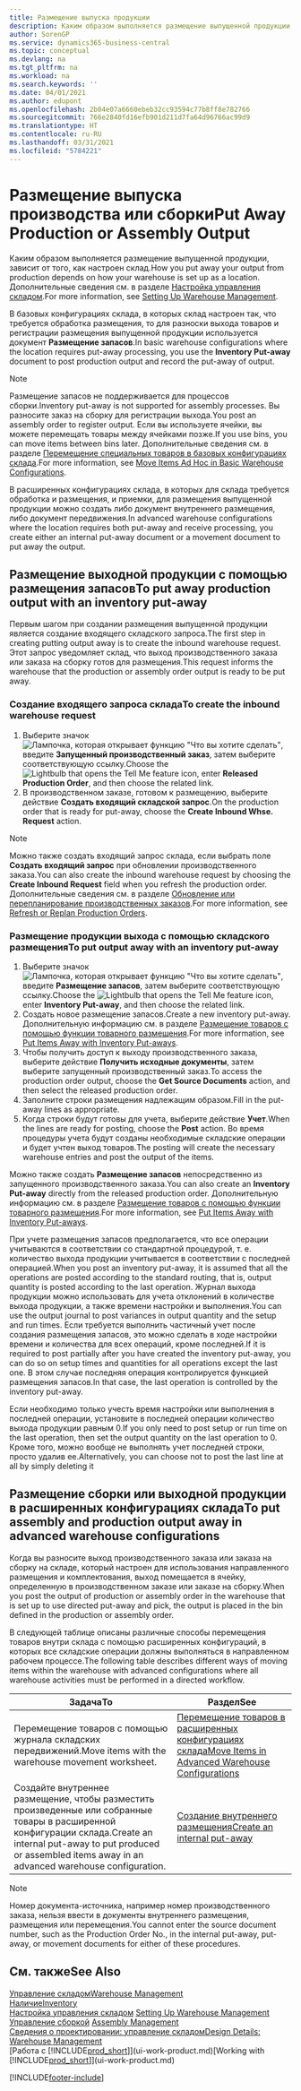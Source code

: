 ```yaml
---
title: Размещение выпуска продукции
description: Каким образом выполняется размещение выпущенной продукции, зависит от того, как настроен склад.
author: SorenGP
ms.service: dynamics365-business-central
ms.topic: conceptual
ms.devlang: na
ms.tgt_pltfrm: na
ms.workload: na
ms.search.keywords: ''
ms.date: 04/01/2021
ms.author: edupont
ms.openlocfilehash: 2b04e07a6660ebeb32cc93594c77b8ff8e782766
ms.sourcegitcommit: 766e2840fd16efb901d211d7fa64d96766ac99d9
ms.translationtype: HT
ms.contentlocale: ru-RU
ms.lasthandoff: 03/31/2021
ms.locfileid: "5784221"
---
```

# <a name="put-away-production-or-assembly-output"></a><span data-ttu-id="a483b-103">Размещение выпуска производства или сборки</span><span class="sxs-lookup"><span data-stu-id="a483b-103">Put Away Production or Assembly Output</span></span>

<span data-ttu-id="a483b-104">Каким образом выполняется размещение выпущенной продукции, зависит от того, как настроен склад.</span><span class="sxs-lookup"><span data-stu-id="a483b-104">How you put away your output from production depends on how your warehouse is set up as a location.</span></span> <span data-ttu-id="a483b-105">Дополнительные сведения см. в разделе [Настройка управления складом](warehouse-setup-warehouse.md).</span><span class="sxs-lookup"><span data-stu-id="a483b-105">For more information, see [Setting Up Warehouse Management](warehouse-setup-warehouse.md).</span></span>  

<span data-ttu-id="a483b-106">В базовых конфигурациях склада, в которых склад настроен так, что требуется обработка размещения, то для разноски выхода товаров и регистрации размещения выпущенной продукции используется документ **Размещение запасов**.</span><span class="sxs-lookup"><span data-stu-id="a483b-106">In basic warehouse configurations where the location requires put-away processing, you use the **Inventory Put-away** document to post production output and record the put-away of output.</span></span>  

> [!NOTE]  
> <span data-ttu-id="a483b-107">Размещение запасов не поддерживается для процессов сборки.</span><span class="sxs-lookup"><span data-stu-id="a483b-107">Inventory put-away is not supported for assembly processes.</span></span> <span data-ttu-id="a483b-108">Вы разносите заказ на сборку для регистрации выхода.</span><span class="sxs-lookup"><span data-stu-id="a483b-108">You post an assembly order to register output.</span></span> <span data-ttu-id="a483b-109">Если вы используете ячейки, вы можете перемещать товары между ячейками позже.</span><span class="sxs-lookup"><span data-stu-id="a483b-109">If you use bins, you can move items between bins later.</span></span> <span data-ttu-id="a483b-110">Дополнительные сведения см. в разделе [Перемещение специальных товаров в базовых конфигурациях склада](warehouse-how-to-move-items-ad-hoc-in-basic-warehousing.md).</span><span class="sxs-lookup"><span data-stu-id="a483b-110">For more information, see [Move Items Ad Hoc in Basic Warehouse Configurations](warehouse-how-to-move-items-ad-hoc-in-basic-warehousing.md).</span></span>  

<span data-ttu-id="a483b-111">В расширенных конфигурациях склада, в которых для склада требуется обработка и размещения, и приемки, для размещения выпущенной продукции можно создать либо документ внутреннего размещения, либо документ передвижения.</span><span class="sxs-lookup"><span data-stu-id="a483b-111">In advanced warehouse configurations where the location requires both put-away and receive processing, you create either an internal put-away document or a movement document to put away the output.</span></span>  

## <a name="to-put-away-production-output-with-an-inventory-put-away"></a><span data-ttu-id="a483b-112">Размещение выходной продукции с помощью размещения запасов</span><span class="sxs-lookup"><span data-stu-id="a483b-112">To put away production output with an inventory put-away</span></span>

<span data-ttu-id="a483b-113">Первым шагом при создании размещения выпущенной продукции является создание входящего складского запроса.</span><span class="sxs-lookup"><span data-stu-id="a483b-113">The first step in creating putting output away is to create the inbound warehouse request.</span></span> <span data-ttu-id="a483b-114">Этот запрос уведомляет склад, что выход производственного заказа или заказа на сборку готов для размещения.</span><span class="sxs-lookup"><span data-stu-id="a483b-114">This request informs the warehouse that the production or assembly order output is ready to be put away.</span></span>

### <a name="to-create-the-inbound-warehouse-request"></a><span data-ttu-id="a483b-115">Создание входящего запроса склада</span><span class="sxs-lookup"><span data-stu-id="a483b-115">To create the inbound warehouse request</span></span>  
1.  <span data-ttu-id="a483b-116">Выберите значок ![Лампочка, которая открывает функцию "Что вы хотите сделать"](media/ui-search/search_small.png "Что вы хотите сделать"), введите **Запущенный производственный заказ**, затем выберите соответствующую ссылку.</span><span class="sxs-lookup"><span data-stu-id="a483b-116">Choose the ![Lightbulb that opens the Tell Me feature](media/ui-search/search_small.png "Tell me what you want to do") icon, enter **Released Production Order**, and then choose the related link.</span></span>  
2.  <span data-ttu-id="a483b-117">В производственном заказе, готовом к размещению, выберите действие **Создать входящий складской запрос**.</span><span class="sxs-lookup"><span data-stu-id="a483b-117">On the production order that is ready for put-away, choose the **Create Inbound Whse. Request** action.</span></span>  

> [!NOTE]  
> <span data-ttu-id="a483b-118">Можно также создать входящий запрос склада, если выбрать поле **Создать входящий запрос** при обновлении производственного заказа.</span><span class="sxs-lookup"><span data-stu-id="a483b-118">You can also create the inbound warehouse request by choosing the **Create Inbound Request** field when you refresh the production order.</span></span> <span data-ttu-id="a483b-119">Дополнительные сведения см. в разделе [Обновление или перепланирование производственных заказов](production-how-to-replan-refresh-production-orders.md).</span><span class="sxs-lookup"><span data-stu-id="a483b-119">For more information, see [Refresh or Replan Production Orders](production-how-to-replan-refresh-production-orders.md).</span></span>  

### <a name="to-put-output-away-with-an-inventory-put-away"></a><span data-ttu-id="a483b-120">Размещение продукции выхода с помощью складского размещения</span><span class="sxs-lookup"><span data-stu-id="a483b-120">To put output away with an inventory put-away</span></span>  
1.  <span data-ttu-id="a483b-121">Выберите значок ![Лампочка, которая открывает функцию "Что вы хотите сделать"](media/ui-search/search_small.png "Что вы хотите сделать"), введите **Размещение запасов**, затем выберите соответствующую ссылку.</span><span class="sxs-lookup"><span data-stu-id="a483b-121">Choose the ![Lightbulb that opens the Tell Me feature](media/ui-search/search_small.png "Tell me what you want to do") icon, enter **Inventory Put-away**, and then choose the related link.</span></span>  
2.  <span data-ttu-id="a483b-122">Создать новое размещение запасов.</span><span class="sxs-lookup"><span data-stu-id="a483b-122">Create a new inventory put-away.</span></span> <span data-ttu-id="a483b-123">Дополнительную информацию см. в разделе [Размещение товаров с помощью функции товарного размещения](warehouse-how-to-put-items-away-with-inventory-put-aways.md).</span><span class="sxs-lookup"><span data-stu-id="a483b-123">For more information, see [Put Items Away with Inventory Put-aways](warehouse-how-to-put-items-away-with-inventory-put-aways.md).</span></span>
3.  <span data-ttu-id="a483b-124">Чтобы получить доступ к выходу производственного заказа, выберите действие **Получить исходные документы**, затем выберите запущенный производственный заказ.</span><span class="sxs-lookup"><span data-stu-id="a483b-124">To access the production order output, choose the **Get Source Documents** action, and then select the released production order.</span></span>  
4.  <span data-ttu-id="a483b-125">Заполните строки размещения надлежащим образом.</span><span class="sxs-lookup"><span data-stu-id="a483b-125">Fill in the put-away lines as appropriate.</span></span>
5.  <span data-ttu-id="a483b-126">Когда строки будут готовы для учета, выберите действие **Учет**.</span><span class="sxs-lookup"><span data-stu-id="a483b-126">When the lines are ready for posting, choose the **Post** action.</span></span> <span data-ttu-id="a483b-127">Во время процедуры учета будут созданы необходимые складские операции и будет учтен выход товаров.</span><span class="sxs-lookup"><span data-stu-id="a483b-127">The posting will create the necessary warehouse entries and post the output of the items.</span></span>  

<span data-ttu-id="a483b-128">Можно также создать **Размещение запасов** непосредственно из запущенного производственного заказа.</span><span class="sxs-lookup"><span data-stu-id="a483b-128">You can also create an **Inventory Put-away** directly from the released production order.</span></span> <span data-ttu-id="a483b-129">Дополнительную информацию см. в разделе [Размещение товаров с помощью функции товарного размещения](warehouse-how-to-put-items-away-with-inventory-put-aways.md).</span><span class="sxs-lookup"><span data-stu-id="a483b-129">For more information, see [Put Items Away with Inventory Put-aways](warehouse-how-to-put-items-away-with-inventory-put-aways.md).</span></span>  

<span data-ttu-id="a483b-130">При учете размещения запасов предполагается, что все операции учитываются в соответствии со стандартной процедурой, т. е. количество выхода продукции учитывается в соответствии с последней операцией.</span><span class="sxs-lookup"><span data-stu-id="a483b-130">When you post an inventory put-away, it is assumed that all the operations are posted according to the standard routing, that is, output quantity is posted according to the last operation.</span></span> <span data-ttu-id="a483b-131">Журнал выхода продукции можно использовать для учета отклонений в количестве выхода продукции, а также времени настройки и выполнения.</span><span class="sxs-lookup"><span data-stu-id="a483b-131">You can use the output journal to post variances in output quantity and the setup and run times.</span></span> <span data-ttu-id="a483b-132">Если требуется выполнить частичный учет после создания размещения запасов, это можно сделать в ходе настройки времени и количества для всех операций, кроме последней.</span><span class="sxs-lookup"><span data-stu-id="a483b-132">If it is required to post partially after you have created the inventory put-away, you can do so on setup times and quantities for all operations except the last one.</span></span> <span data-ttu-id="a483b-133">В этом случае последняя операция контролируется функцией размещения запасов.</span><span class="sxs-lookup"><span data-stu-id="a483b-133">In that case, the last operation is controlled by the inventory put-away.</span></span>  

<span data-ttu-id="a483b-134">Если необходимо только учесть время настройки или выполнения в последней операции, установите в последней операции количество выхода продукции равным 0.</span><span class="sxs-lookup"><span data-stu-id="a483b-134">If you only need to post setup or run time on the last operation, then set the output quantity on the last operation to 0.</span></span> <span data-ttu-id="a483b-135">Кроме того, можно вообще не выполнять учет последней строки, просто удалив ее.</span><span class="sxs-lookup"><span data-stu-id="a483b-135">Alternatively, you can choose not to post the last line at all by simply deleting it</span></span>  

## <a name="to-put-assembly-and-production-output-away-in-advanced-warehouse-configurations"></a><span data-ttu-id="a483b-136">Размещение сборки или выходной продукции в расширенных конфигурациях склада</span><span class="sxs-lookup"><span data-stu-id="a483b-136">To put assembly and production output away in advanced warehouse configurations</span></span>
<span data-ttu-id="a483b-137">Когда вы разносите выход производственного заказа или заказа на сборку на складе, который настроен для использования направленного размещения и комплектования, выход помещается в ячейку, определенную в производственном заказе или заказе на сборку.</span><span class="sxs-lookup"><span data-stu-id="a483b-137">When you post the output of production or assembly order in the  warehouse that is set up to use directed put-away and pick, the output is placed in the bin defined in the production or assembly order.</span></span> 

<span data-ttu-id="a483b-138">В следующей таблице описаны различные способы перемещения товаров внутри склада с помощью расширенных конфигураций, в которых все складские операции должны выполняться в направленном рабочем процессе.</span><span class="sxs-lookup"><span data-stu-id="a483b-138">The following table describes different ways of moving items within the warehouse with advanced configurations where all warehouse activities must be performed in a directed workflow.</span></span> 

|<span data-ttu-id="a483b-139">**Задача**</span><span class="sxs-lookup"><span data-stu-id="a483b-139">**To**</span></span>|<span data-ttu-id="a483b-140">**Раздел**</span><span class="sxs-lookup"><span data-stu-id="a483b-140">**See**</span></span>|  
|------------|-------------|  
|<span data-ttu-id="a483b-141">Перемещение товаров с помощью журнала складских передвижений.</span><span class="sxs-lookup"><span data-stu-id="a483b-141">Move items with the warehouse movement worksheet.</span></span>|[<span data-ttu-id="a483b-142">Перемещение товаров в расширенных конфигурациях склада</span><span class="sxs-lookup"><span data-stu-id="a483b-142">Move Items in Advanced Warehouse Configurations</span></span>](warehouse-how-to-move-items-in-advanced-warehousing.md#to-move-items-with-the-warehouse-movement-worksheet)|  
|<span data-ttu-id="a483b-143">Создайте внутреннее размещение, чтобы разместить произведенные или собранные товары в расширенной конфигурации склада.</span><span class="sxs-lookup"><span data-stu-id="a483b-143">Create an internal put-away to put produced or assembled items away in an advanced warehouse configuration.</span></span>|[<span data-ttu-id="a483b-144">Создание внутреннего размещения</span><span class="sxs-lookup"><span data-stu-id="a483b-144">Create an internal put-away</span></span>](warehouse-how-to-create-put-aways-from-internal-put-aways.md#to-create-an-internal-put-away)|

> [!NOTE]  
> <span data-ttu-id="a483b-145">Номер документа-источника, например номер производственного заказа, нельзя ввести в документы внутреннего размещения, размещения или перемещения.</span><span class="sxs-lookup"><span data-stu-id="a483b-145">You cannot enter the source document number, such as the Production Order No., in the internal put-away, put-away, or movement documents for either of these procedures.</span></span>  

## <a name="see-also"></a><span data-ttu-id="a483b-146">См. также</span><span class="sxs-lookup"><span data-stu-id="a483b-146">See Also</span></span>  
[<span data-ttu-id="a483b-147">Управление складом</span><span class="sxs-lookup"><span data-stu-id="a483b-147">Warehouse Management</span></span>](warehouse-manage-warehouse.md)  
[<span data-ttu-id="a483b-148">Наличие</span><span class="sxs-lookup"><span data-stu-id="a483b-148">Inventory</span></span>](inventory-manage-inventory.md)  
<span data-ttu-id="a483b-149">[Настройка управления складом](warehouse-setup-warehouse.md)   </span><span class="sxs-lookup"><span data-stu-id="a483b-149">[Setting Up Warehouse Management](warehouse-setup-warehouse.md)   </span></span>  
<span data-ttu-id="a483b-150">[Управление сборкой](assembly-assemble-items.md)  </span><span class="sxs-lookup"><span data-stu-id="a483b-150">[Assembly Management](assembly-assemble-items.md)  </span></span>  
[<span data-ttu-id="a483b-151">Сведения о проектировании: управление складом</span><span class="sxs-lookup"><span data-stu-id="a483b-151">Design Details: Warehouse Management</span></span>](design-details-warehouse-management.md)  
<span data-ttu-id="a483b-152">[Работа с [!INCLUDE[prod_short](includes/prod_short.md)]](ui-work-product.md)</span><span class="sxs-lookup"><span data-stu-id="a483b-152">[Working with [!INCLUDE[prod_short](includes/prod_short.md)]](ui-work-product.md)</span></span>


[!INCLUDE[footer-include](includes/footer-banner.md)]
